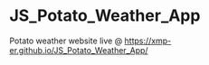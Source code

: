 # JS_Potato_Weather_App

Potato weather website live @ https://xmp-er.github.io/JS_Potato_Weather_App/
